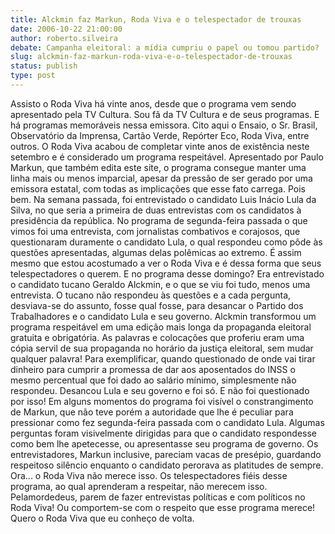 ```yaml
---
title: Alckmin faz Markun, Roda Viva e o telespectador de trouxas
date: 2006-10-22 21:00:00
author: roberto.silveira
debate: Campanha eleitoral: a mídia cumpriu o papel ou tomou partido?
slug: alckmin-faz-markun-roda-viva-e-o-telespectador-de-trouxas
status: publish 
type: post
---
```


Assisto o Roda Viva há vinte anos, desde que o programa vem sendo apresentado pela TV Cultura. Sou fã da TV Cultura e de seus programas. E há programas memoráveis nessa emissora. Cito aqui o Ensaio, o Sr. Brasil, Observatório da Imprensa, Cartão Verde, Repórter Eco, Roda Viva, entre outros. O Roda Viva acabou de completar vinte anos de existência neste setembro e é considerado um programa respeitável. Apresentado por Paulo Markun, que também edita este site, o programa consegue manter uma linha mais ou menos imparcial, apesar da pressão de ser gerado por uma emissora estatal, com todas as implicações que esse fato carrega.
 Pois bem. Na semana passada, foi entrevistado o candidato Luis Inácio Lula da Silva, no que seria a primeira de duas entrevistas com os candidatos à presidência da república. No programa de segunda-feira passada o que vimos foi uma entrevista, com jornalistas combativos e corajosos, que questionaram duramente o candidato Lula, o qual respondeu como pôde às questões apresentadas, algumas delas polêmicas ao extremo. É assim mesmo que estou acostumado a ver o Roda Viva e é dessa forma que seus telespectadores o querem.
 E no programa desse domingo? Era entrevistado o candidato tucano Geraldo Alckmin, e o que se viu foi tudo, menos uma entrevista. O tucano não respondeu às questões e a cada pergunta, desviava-se do assunto, fosse qual fosse, para desancar o Partido dos Trabalhadores e o candidato Lula e seu governo. Alckmin transformou um programa respeitável em uma edição mais longa da propaganda eleitoral gratuita e obrigatória. As palavras e colocações que proferiu eram uma cópia servil de sua propaganda no horário da justiça eleitoral, sem mudar qualquer palavra! Para exemplificar, quando questionado de onde vai tirar dinheiro para cumprir a promessa de dar aos aposentados do INSS o mesmo percentual que foi dado ao salário mínimo, simplesmente não respondeu. Desancou Lula e seu governo e foi só. E não foi questionado por isso!
 Em alguns momentos do programa foi visível o constrangimento de Markun, que não teve porém a autoridade que lhe é peculiar para pressionar como fez segunda-feira passada com o candidato Lula. Algumas perguntas foram visivelmente dirigidas para que o candidato respondesse como bem lhe apetecesse, ou apresentasse seu programa de governo. Os entrevistadores, Markun inclusive, pareciam vacas de presépio, guardando respeitoso silêncio enquanto o candidato perorava as platitudes de sempre.
 Ora... o Roda Viva não merece isso. Os telespectadores fiéis desse programa, ao qual aprenderam a respeitar, não merecem isso. Pelamordedeus, parem de fazer entrevistas políticas e com políticos no Roda Viva! Ou comportem-se com o respeito que esse programa merece! 
 Quero o Roda Viva que eu conheço de volta.
